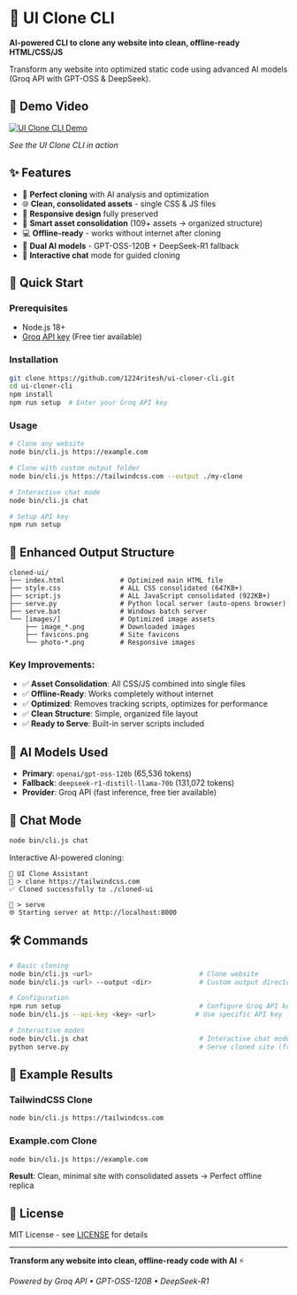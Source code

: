 # 🎨 UI Clone CLI

**AI-powered CLI to clone any website into clean, offline-ready HTML/CSS/JS**

Transform any website into optimized static code using advanced AI models (Groq API with GPT-OSS & DeepSeek).

## 🎥 Demo Video

[![UI Clone CLI Demo](https://img.shields.io/badge/▶️_Watch_Demo-YouTube-red?style=for-the-badge&logo=youtube)](https://youtu.be/1GWI_gsuErc)

*See the UI Clone CLI in action*

## ✨ Features

- 🎯 **Perfect cloning** with AI analysis and optimization
- 🌐 **Clean, consolidated assets** - single CSS & JS files
- 📱 **Responsive design** fully preserved
- 🔧 **Smart asset consolidation** (109+ assets → organized structure)
- 💻 **Offline-ready** - works without internet after cloning
- 🤖 **Dual AI models** - GPT-OSS-120B + DeepSeek-R1 fallback
- 💬 **Interactive chat** mode for guided cloning

## 🚀 Quick Start

### Prerequisites
- Node.js 18+ 
- [Groq API key](https://console.groq.com/) (Free tier available)

### Installation
```bash
git clone https://github.com/1224ritesh/ui-cloner-cli.git
cd ui-cloner-cli
npm install
npm run setup  # Enter your Groq API key
```

### Usage
```bash
# Clone any website
node bin/cli.js https://example.com

# Clone with custom output folder  
node bin/cli.js https://tailwindcss.com --output ./my-clone

# Interactive chat mode
node bin/cli.js chat

# Setup API key
npm run setup
```

## 📁 Enhanced Output Structure

```
cloned-ui/
├── index.html              # Optimized main HTML file
├── style.css               # ALL CSS consolidated (647KB+)
├── script.js               # ALL JavaScript consolidated (922KB+)
├── serve.py                # Python local server (auto-opens browser)
├── serve.bat               # Windows batch server
└── [images/]               # Optimized image assets
    ├── image_*.png         # Downloaded images
    ├── favicons.png        # Site favicons
    └── photo-*.png         # Responsive images
```

### Key Improvements:
- ✅ **Asset Consolidation**: All CSS/JS combined into single files
- ✅ **Offline-Ready**: Works completely without internet
- ✅ **Optimized**: Removes tracking scripts, optimizes for performance
- ✅ **Clean Structure**: Simple, organized file layout
- ✅ **Ready to Serve**: Built-in server scripts included

## 🤖 AI Models Used

- **Primary**: `openai/gpt-oss-120b` (65,536 tokens)
- **Fallback**: `deepseek-r1-distill-llama-70b` (131,072 tokens)
- **Provider**: Groq API (fast inference, free tier available)

## 💬 Chat Mode

```bash
node bin/cli.js chat
```

Interactive AI-powered cloning:
```
🤖 UI Clone Assistant
🎨 > clone https://tailwindcss.com
✅ Cloned successfully to ./cloned-ui

🎨 > serve
🌐 Starting server at http://localhost:8000
```

## 🛠️ Commands

```bash
# Basic cloning
node bin/cli.js <url>                           # Clone website
node bin/cli.js <url> --output <dir>            # Custom output directory

# Configuration
npm run setup                                   # Configure Groq API key
node bin/cli.js --api-key <key> <url>          # Use specific API key

# Interactive modes
node bin/cli.js chat                            # Interactive chat mode
python serve.py                                 # Serve cloned site (from output dir)
```

## 🎯 Example Results

### TailwindCSS Clone
```bash
node bin/cli.js https://tailwindcss.com
```

### Example.com Clone  
```bash
node bin/cli.js https://example.com
```
**Result**: Clean, minimal site with consolidated assets → Perfect offline replica

## 📄 License

MIT License - see [LICENSE](LICENSE) for details

---

**Transform any website into clean, offline-ready code with AI** ⚡

*Powered by Groq API • GPT-OSS-120B • DeepSeek-R1*
